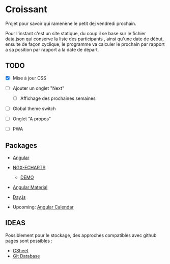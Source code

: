 # Croissant

Projet pour savoir qui ramenène le petit dej vendredi prochain. 

Pour l'instant c'est un site statique, du coup il se base sur le fichier data.json qui conserve la liste des participants , ainsi qu'une date de début, ensuite de façon cyclique, le programme va calculer le prochain par rapport a sa position par rapport a la date de départ.

## TODO 

* [x] Mise à jour CSS
* [ ] Ajouter un onglet "Next"
    * [ ] Affichage des prochaines semaines
* [ ] Global theme switch
* [ ] Onglet "A propos"
* [ ] PWA


## Packages

* [Angular](https://angular.io/)
* [NGX-ECHARTS](https://xieziyu.github.io/ngx-echarts/api-doc/index.html)
    * [DEMO](https://xieziyu.github.io/ngx-echarts/#/welcome)

* [Angular Material](https://material.angular.io/)

* [Day.js](https://day.js.org/en/)

* Upcoming:  [Angular Calendar](https://angular-calendar.com/docs/)

## IDEAS 

Possiblement pour le stockage, des approches compatibles avec github pages sont possibles : 
* [GSheet](https://dev.to/hacubu/how-to-use-google-sheets-as-a-database-responsibly-3ohk)
* [Git Database](https://docs.github.com/en/free-pro-team@latest/rest/reference/git)